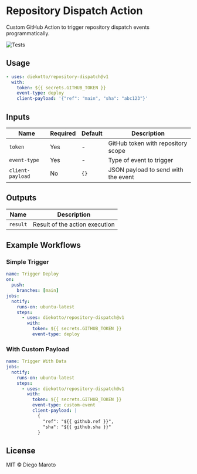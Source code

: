 # Repository Dispatch Action

Custom GitHub Action to trigger repository dispatch events programmatically.

![Tests](https://github.com/diekotto/repository-dispatch/actions/workflows/test.yml/badge.svg)

## Usage

```yaml
- uses: diekotto/repository-dispatch@v1
  with:
    token: ${{ secrets.GITHUB_TOKEN }}
    event-type: deploy
    client-payload: '{"ref": "main", "sha": "abc123"}'
```

## Inputs

| Name             | Required | Default | Description                         |
| ---------------- | -------- | ------- | ----------------------------------- |
| `token`          | Yes      | -       | GitHub token with repository scope  |
| `event-type`     | Yes      | -       | Type of event to trigger            |
| `client-payload` | No       | `{}`    | JSON payload to send with the event |

## Outputs

| Name     | Description                    |
| -------- | ------------------------------ |
| `result` | Result of the action execution |

## Example Workflows

### Simple Trigger

```yaml
name: Trigger Deploy
on:
  push:
    branches: [main]
jobs:
  notify:
    runs-on: ubuntu-latest
    steps:
      - uses: diekotto/repository-dispatch@v1
        with:
          token: ${{ secrets.GITHUB_TOKEN }}
          event-type: deploy
```

### With Custom Payload

```yaml
name: Trigger With Data
jobs:
  notify:
    runs-on: ubuntu-latest
    steps:
      - uses: diekotto/repository-dispatch@v1
        with:
          token: ${{ secrets.GITHUB_TOKEN }}
          event-type: custom-event
          client-payload: |
            {
              "ref": "${{ github.ref }}",
              "sha": "${{ github.sha }}"
            }
```

## License

MIT © Diego Maroto
